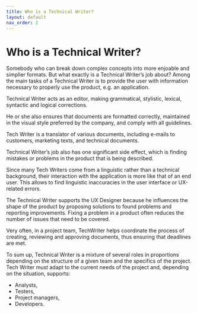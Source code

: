 ```yaml
---
title: Who is a Technical Writer?
layout: default
nav_order: 2
---
```


# Who is a Technical Writer? 
Somebody who can break down complex concepts into more enjoable and simplier formats.
But what exactly is a Technical Writer’s job about? Among the main tasks of a Technical Writer is to provide the user with information necessary to properly use the product, e.g. an application.

Technical Writer acts as an editor, making  grammatical, stylistic, lexical, syntactic and logical corrections.

He or she also ensures that documents are formatted correctly, maintained in the visual style preferred by the company, and comply with all guidelines.

Tech Writer is a translator of various documents, including e-mails to customers, marketing texts, and technical documents.

Technical Writer’s job also has one significant side effect, which is finding mistakes or problems in the product that is being described.

Since many Tech Writers come from a linguistic rather than a technical background, their interaction with the application is more like that of an end user. This  allows to find linguistic inaccuracies in the user interface or UX-related errors.

The Technical Writer supports the UX Designer because he influences the shape of the product by proposing solutions to found problems and reporting improvements. Fixing a problem in a product often reduces the number of issues that need to be covered.

Very often, in a project team, TechWriter helps coordinate the process of creating, reviewing and approving documents, thus ensuring that deadlines are met.

To sum up, Technical Writer is a mixture of several roles in proportions depending on the structure of 
a given team and the specifics of the project. Tech Writer must adapt to the current needs of the project and, depending on the situation, supports:
- Analysts,
- Testers,
- Project managers,
- Developers.
